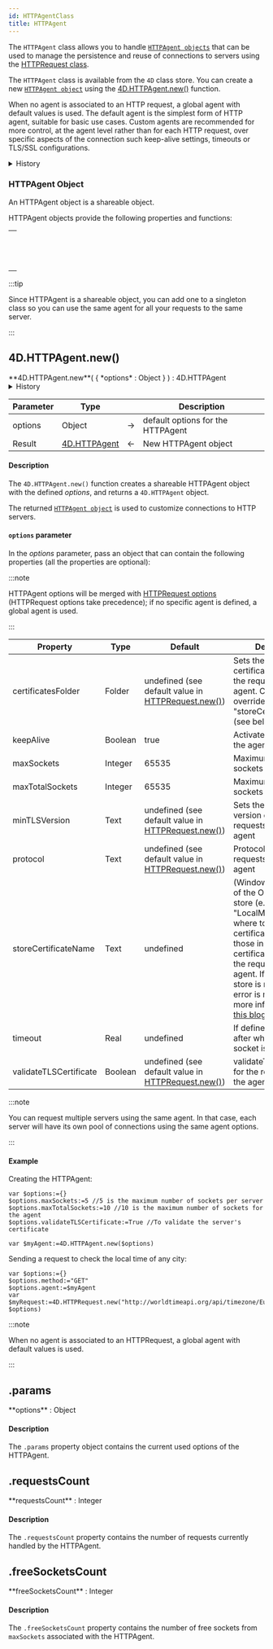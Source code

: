 ```yaml
---
id: HTTPAgentClass
title: HTTPAgent
---
```


The `HTTPAgent` class allows you to handle [`HTTPAgent objects`](#httpagent-object) that can be used to manage the persistence and reuse of connections to servers using the [HTTPRequest class](HTTPRequestClass.md).

The `HTTPAgent` class is available from the `4D` class store. You can create a new [`HTTPAgent object`](#httpagent-object) using the [4D.HTTPAgent.new()](#4dhttpagentnew) function.

When no agent is associated to an HTTP request, a global agent with default values is used. The default agent is the simplest form of HTTP agent, suitable for basic use cases. Custom agents are recommended for more control, at the agent level rather than for each HTTP request, over specific aspects of the connection such keep-alive settings, timeouts or TLS/SSL configurations.

<details><summary>History</summary>

|Release|Changes|
|---|---|
|20 R6|Class added|

</details>


### HTTPAgent Object

An HTTPAgent object is a shareable object.

HTTPAgent objects provide the following properties and functions:

||
|---|
|[<!-- INCLUDE #HTTPAgentClass.params.Syntax -->](#params)<br/><!-- INCLUDE #HTTPAgentClass.params.Summary -->|
|[<!-- INCLUDE #HTTPAgentClass.requestsCount.Syntax -->](#requestscount)<br/><!-- INCLUDE #HTTPAgentClass.requestsCount.Summary -->|
|[<!-- INCLUDE #HTTPAgentClass.freeSocketsCount.Syntax -->](#freesocketscount)<br/><!-- INCLUDE #HTTPAgentClass.freeSocketsCount.Summary -->|

:::tip 

Since HTTPAgent is a shareable object, you can add one to a singleton class so you can use the same agent for all your requests to the same server.

:::


## 4D.HTTPAgent.new()

<!-- REF #4D.HTTPAgent.new().Syntax -->**4D.HTTPAgent.new**( { *options* : Object } ) : 4D.HTTPAgent<!-- END REF -->

<details><summary>History</summary>

|Release|Changes|
|---|---|
|21|Support of *storeCertificateName* property|

</details>


<!-- REF #4D.HTTPAgent.new().Params -->
|Parameter|Type||Description|
|---------|--- |:---:|------|
|options|Object|->|default options for the HTTPAgent|
|Result|[4D.HTTPAgent](#httpagent-object)|<-|New HTTPAgent object|
<!-- END REF -->

#### Description

The `4D.HTTPAgent.new()` function <!-- REF #4D.HTTPAgent.new().Summary -->creates a shareable HTTPAgent object with the defined *options*, and returns a `4D.HTTPAgent` object<!-- END REF -->.

The returned [`HTTPAgent object`](#httpagent-object) is used to customize connections to HTTP servers.


#### `options` parameter

In the *options* parameter, pass an object that can contain the following properties (all the properties are optional):

:::note 

HTTPAgent options will be merged with [HTTPRequest options](HTTPRequestClass.md#4dhttprequestnew) (HTTPRequest options take precedence); if no specific agent is defined, a global agent is used.

:::

|Property|Type|Default|Description|
|---|---|---|---|
| certificatesFolder|Folder| undefined (see default value in [HTTPRequest.new()](HTTPRequestClass.md#options-parameter)) |Sets the active client certificates folder for the requests using the agent. Can be overriden by "storeCertificateName" (see below)|
| keepAlive  |Boolean | true      |Activates keep alive for the agent  |
| maxSockets  |Integer| 65535     |Maximum number of sockets per server |
| maxTotalSockets  |Integer| 65535     |Maximum number of sockets for the agent |
| minTLSVersion  |Text| undefined (see default value in [HTTPRequest.new()](HTTPRequestClass.md#options-parameter)) |Sets the minimum version of TLS for the requests using this agent|
| protocol |Text| undefined (see default value in [HTTPRequest.new()](HTTPRequestClass.md#options-parameter)) |Protocol used for the requests using the agent |
|storeCertificateName|Text|undefined|(Windows only) Name of the OS certificate store (e.g. "LocalMachine") from where to use certificates instead of those in the certificates folder for the requests using the agent. If the certificate store is not found, an error is returned. For more information, see [this blog post](https://blog.4d.com/https-requests-now-support-windows-certificate-store).|
| timeout |Real| undefined |If defined, timeout after which an unused socket is closed  |
| validateTLSCertificate |Boolean| undefined (see default value in [HTTPRequest.new()](HTTPRequestClass.md#options-parameter)) | validateTLSCertificate for the requests using the agent|

:::note
 
You can request multiple servers using the same agent. In that case, each server will have its own pool of connections using the same agent options.

:::

#### Example

Creating the HTTPAgent:

```4d
var $options:={}
$options.maxSockets:=5 //5 is the maximum number of sockets per server
$options.maxTotalSockets:=10 //10 is the maximum number of sockets for the agent
$options.validateTLSCertificate:=True //To validate the server's certificate

var $myAgent:=4D.HTTPAgent.new($options)

```

Sending a request to check the local time of any city:

```4d
var $options:={}
$options.method:="GET"
$options.agent:=$myAgent
var $myRequest:=4D.HTTPRequest.new("http://worldtimeapi.org/api/timezone/Europe/Paris"; $options) 

```

:::note 

When no agent is associated to an HTTPRequest, a global agent with default values is used.

:::

<!-- REF HTTPAgentClass.params.Desc -->
## .params

<!-- REF #HTTPAgentClass.params.Syntax -->**options** : Object<!-- END REF -->

#### Description

The `.params` property object contains <!-- REF #HTTPAgentClass.params.Summary -->the current used options of the HTTPAgent<!-- END REF -->.

<!-- END REF -->

<!-- REF HTTPAgentClass.requestsCount.Desc -->
## .requestsCount

<!-- REF #HTTPAgentClass.requestsCount.Syntax -->**requestsCount** : Integer<!-- END REF -->

#### Description

The `.requestsCount` property contains <!-- REF #HTTPAgentClass.requestsCount.Summary -->the number of requests currently handled by the HTTPAgent<!-- END REF -->.

<!-- END REF -->

<!-- REF HTTPAgentClass.freeSocketsCount.Desc -->

## .freeSocketsCount

<!-- REF #HTTPAgentClass.freeSocketsCount.Syntax -->**freeSocketsCount** : Integer<!-- END REF -->

#### Description

The `.freeSocketsCount` property contains <!-- REF #HTTPAgentClass.freeSocketsCount.Summary -->the number of free sockets from `maxSockets` associated with the HTTPAgent<!-- END REF -->.

<!-- END REF -->


